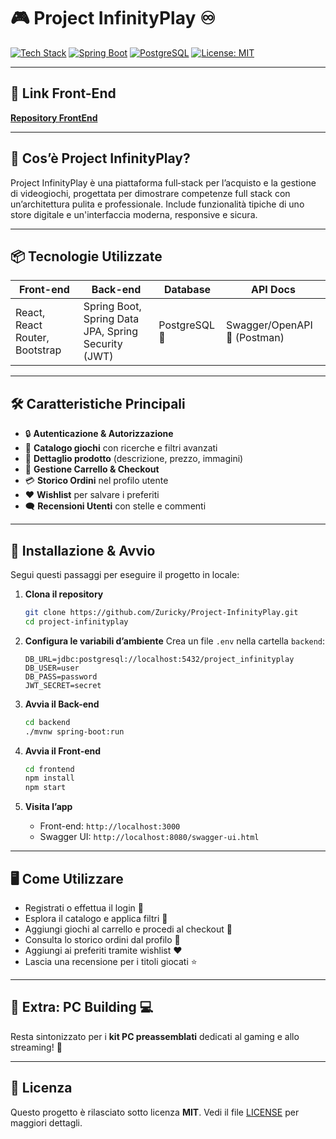 # 🎮 Project InfinityPlay ♾️

[![Tech Stack](https://img.shields.io/badge/React-17.0.2-blue?logo=react\&logoColor=white)](https://reactjs.org/) [![Spring Boot](https://img.shields.io/badge/Spring--Boot-2.6.0-green?logo=spring\&logoColor=white)](https://spring.io/projects/spring-boot) [![PostgreSQL](https://img.shields.io/badge/PostgreSQL-13-316192?logo=postgresql\&logoColor=white)](https://www.postgresql.org/) [![License: MIT](https://img.shields.io/badge/License-MIT-yellow.svg)](LICENSE)

---

## 🔗 Link Front-End

**[Repository FrontEnd](https://github.com/Zuricky/Project-InfinityPlay-F)**

---

## 📖 Cos’è Project InfinityPlay?

Project InfinityPlay è una piattaforma full‑stack per l’acquisto e la gestione di videogiochi, progettata per dimostrare competenze full stack con un’architettura pulita e professionale.
Include funzionalità tipiche di uno store digitale e un'interfaccia moderna, responsive e sicura.

---

## 📦 Tecnologie Utilizzate

| Front-end                      | Back-end                                            | Database      | API Docs                     |
| ------------------------------ | --------------------------------------------------- | ------------- | ---------------------------- |
| React, React Router, Bootstrap | Spring Boot, Spring Data JPA, Spring Security (JWT) | PostgreSQL 🐘 | Swagger/OpenAPI 📝 (Postman)|

---

## 🛠️ Caratteristiche Principali

* 🔒 **Autenticazione & Autorizzazione**
* 📂 **Catalogo giochi** con ricerche e filtri avanzati
* 📑 **Dettaglio prodotto** (descrizione, prezzo, immagini)
* 🛒 **Gestione Carrello & Checkout**
* 💳 **Storico Ordini** nel profilo utente
* ❤️ **Wishlist** per salvare i preferiti
* 🗨️ **Recensioni Utenti** con stelle e commenti

---

## 🚀 Installazione & Avvio

Segui questi passaggi per eseguire il progetto in locale:

1. **Clona il repository**

   ```bash
   git clone https://github.com/Zuricky/Project-InfinityPlay.git
   cd project-infinityplay
   ```

2. **Configura le variabili d’ambiente**
   Crea un file `.env` nella cartella `backend`:

   ```env
   DB_URL=jdbc:postgresql://localhost:5432/project_infinityplay
   DB_USER=user
   DB_PASS=password
   JWT_SECRET=secret
   ```

3. **Avvia il Back-end**

   ```bash
   cd backend
   ./mvnw spring-boot:run
   ```

4. **Avvia il Front-end**

   ```bash
   cd frontend
   npm install
   npm start
   ```

5. **Visita l’app**

   * Front-end: `http://localhost:3000`
   * Swagger UI: `http://localhost:8080/swagger-ui.html`

---

## 🖥️ Come Utilizzare

* Registrati o effettua il login 🔑
* Esplora il catalogo e applica filtri 🎲
* Aggiungi giochi al carrello e procedi al checkout 🛒
* Consulta lo storico ordini dal profilo 📂
* Aggiungi ai preferiti tramite wishlist ❤️
* Lascia una recensione per i titoli giocati ⭐

---

## 🎁 Extra: PC Building 💻

Resta sintonizzato per i **kit PC preassemblati** dedicati al gaming e allo streaming! 🔧

---

## 📄 Licenza

Questo progetto è rilasciato sotto licenza **MIT**. Vedi il file [LICENSE](LICENSE) per maggiori dettagli.
